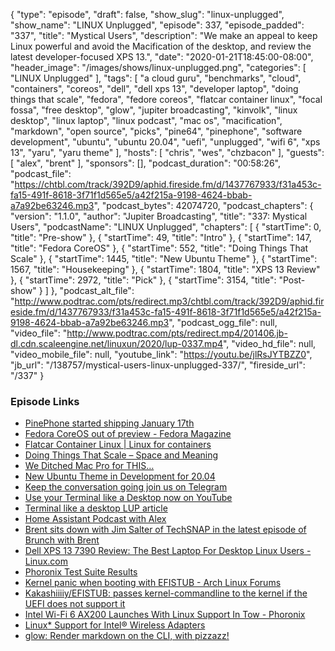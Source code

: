 {
  "type": "episode",
  "draft": false,
  "show_slug": "linux-unplugged",
  "show_name": "LINUX Unplugged",
  "episode": 337,
  "episode_padded": "337",
  "title": "Mystical Users",
  "description": "We make an appeal to keep Linux powerful and avoid the Macification of the desktop, and review the latest developer-focused XPS 13.",
  "date": "2020-01-21T18:45:00-08:00",
  "header_image": "/images/shows/linux-unplugged.png",
  "categories": [
    "LINUX Unplugged"
  ],
  "tags": [
    "a cloud guru",
    "benchmarks",
    "cloud",
    "containers",
    "coreos",
    "dell",
    "dell xps 13",
    "developer laptop",
    "doing things that scale",
    "fedora",
    "fedore coreos",
    "flatcar container linux",
    "focal fossa",
    "free desktop",
    "glow",
    "jupiter broadcasting",
    "kinvolk",
    "linux desktop",
    "linux laptop",
    "linux podcast",
    "mac os",
    "macification",
    "markdown",
    "open source",
    "picks",
    "pine64",
    "pinephone",
    "software development",
    "ubuntu",
    "ubuntu 20.04",
    "uefi",
    "unplugged",
    "wifi 6",
    "xps 13",
    "yaru",
    "yaru theme"
  ],
  "hosts": [
    "chris",
    "wes",
    "chzbacon"
  ],
  "guests": [
    "alex",
    "brent"
  ],
  "sponsors": [],
  "podcast_duration": "00:58:26",
  "podcast_file": "https://chtbl.com/track/392D9/aphid.fireside.fm/d/1437767933/f31a453c-fa15-491f-8618-3f71f1d565e5/a42f215a-9198-4624-bbab-a7a92be63246.mp3",
  "podcast_bytes": 42074720,
  "podcast_chapters": {
    "version": "1.1.0",
    "author": "Jupiter Broadcasting",
    "title": "337: Mystical Users",
    "podcastName": "LINUX Unplugged",
    "chapters": [
      {
        "startTime": 0,
        "title": "Pre-show"
      },
      {
        "startTime": 49,
        "title": "Intro"
      },
      {
        "startTime": 147,
        "title": "Fedora CoreOS"
      },
      {
        "startTime": 552,
        "title": "Doing Things That Scale"
      },
      {
        "startTime": 1445,
        "title": "New Ubuntu Theme"
      },
      {
        "startTime": 1567,
        "title": "Housekeeping"
      },
      {
        "startTime": 1804,
        "title": "XPS 13 Review"
      },
      {
        "startTime": 2972,
        "title": "Pick"
      },
      {
        "startTime": 3154,
        "title": "Post-show"
      }
    ]
  },
  "podcast_alt_file": "http://www.podtrac.com/pts/redirect.mp3/chtbl.com/track/392D9/aphid.fireside.fm/d/1437767933/f31a453c-fa15-491f-8618-3f71f1d565e5/a42f215a-9198-4624-bbab-a7a92be63246.mp3",
  "podcast_ogg_file": null,
  "video_file": "http://www.podtrac.com/pts/redirect.mp4/201406.jb-dl.cdn.scaleengine.net/linuxun/2020/lup-0337.mp4",
  "video_hd_file": null,
  "video_mobile_file": null,
  "youtube_link": "https://youtu.be/jlRsJYTBZZ0",
  "jb_url": "/138757/mystical-users-linux-unplugged-337/",
  "fireside_url": "/337"
}


### Episode Links

  * [PinePhone started shipping January 17th](https://www.pine64.org/2020/01/15/pinephones-start-shipping-all-you-want-to-know/ "PinePhone started shipping January 17th")
  * [Fedora CoreOS out of preview - Fedora Magazine](https://fedoramagazine.org/fedora-coreos-out-of-preview/ "Fedora CoreOS out of preview - Fedora Magazine")
  * [Flatcar Container Linux | Linux for containers](https://www.flatcar-linux.org/ "Flatcar Container Linux | Linux for containers")
  * [Doing Things That Scale – Space and Meaning](https://blogs.gnome.org/tbernard/2020/01/17/doing-things-that-scale/?utm_name=iossmf "Doing Things That Scale – Space and Meaning")
  * [We Ditched Mac Pro for THIS…](https://youtu.be/P2dACq3F_W4 "We Ditched Mac Pro for THIS…")
  * [New Ubuntu Theme in Development for 20.04](https://ubuntu.com/blog/new-ubuntu-theme-in-development-for-20-04 "New Ubuntu Theme in Development for 20.04")
  * [Keep the conversation going join us on Telegram](https://jupiterbroadcasting.com/telegram "Keep the conversation going join us on Telegram")
  * [Use your Terminal like a Desktop now on YouTube](https://www.youtube.com/watch?v=bBHVlqCK96w "Use your Terminal like a Desktop now on YouTube")
  * [Terminal like a desktop LUP article](https://linuxunplugged.com/articles/build-your-own-desktop-in-the-terminal "Terminal like a desktop LUP article")
  * [Home Assistant Podcast with Alex](https://hasspodcast.io/ha061/ "Home Assistant Podcast with Alex")
  * [Brent sits down with Jim Salter of TechSNAP in the latest episode of Brunch with Brent](https://extras.show/48 "Brent sits down with Jim Salter of TechSNAP in the latest episode of Brunch with Brent")
  * [Dell XPS 13 7390 Review: The Best Laptop For Desktop Linux Users - Linux.com](https://www.linux.com/articles/dell-xps-13-7390-review-the-best-laptop-for-desktop-linux-user/ "Dell XPS 13 7390 Review: The Best Laptop For Desktop Linux Users - Linux.com")
  * [Phoronix Test Suite Results](https://openbenchmarking.org/result/2001201-HU-XPS13202027 "Phoronix Test Suite Results")
  * [Kernel panic when booting with EFISTUB - Arch Linux Forums](https://bbs.archlinux.org/viewtopic.php?id=232150&p=2 "Kernel panic when booting with EFISTUB - Arch Linux Forums")
  * [Kakashiiiiy/EFISTUB: passes kernel-commandline to the kernel if the UEFI does not support it](https://github.com/Kakashiiiiy/EFISTUB/ "Kakashiiiiy/EFISTUB: passes kernel-commandline to the kernel if the UEFI does not support it")
  * [Intel Wi-Fi 6 AX200 Launches With Linux Support In Tow - Phoronix](https://www.phoronix.com/scan.php?page=news_item&px=Intel-WiFi-6-AX200-Cyclone-Peak "Intel Wi-Fi 6 AX200 Launches With Linux Support In Tow - Phoronix")
  * [Linux* Support for Intel® Wireless Adapters](https://www.intel.com/content/www/us/en/support/articles/000005511/network-and-io/wireless-networking.html "Linux* Support for Intel® Wireless Adapters")
  * [glow: Render markdown on the CLI, with pizzazz!](https://github.com/charmbracelet/glow "glow: Render markdown on the CLI, with pizzazz!")


